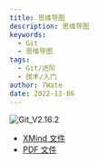```yaml
---
title: 思维导图
description: 思维导图
keywords:
  - Git
  - 思维导图
tags:
  - Git/进阶
  - 技术/入门
author: 7Wate
date: 2022-11-06
---
```


![Git_V2.16.2](https://static.7wate.com/img/2022/11/16/cb8f63c9b3042.png)

- [XMind 文件](https://static.7wate.com/img/2022/11/16/30b8d694bde9b.xmind)
- [PDF 文件](https://static.7wate.com/img/2022/11/16/081d4a93481e3.pdf)

